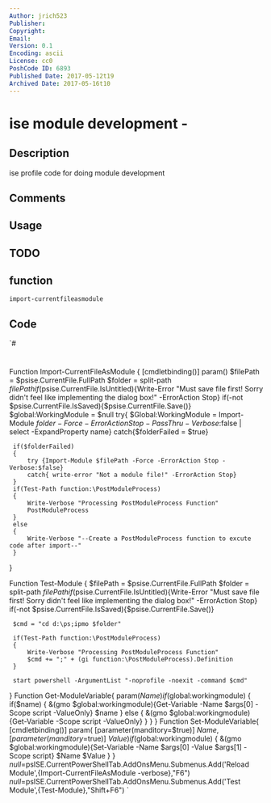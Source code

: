 ```yaml
---
Author: jrich523
Publisher: 
Copyright: 
Email: 
Version: 0.1
Encoding: ascii
License: cc0
PoshCode ID: 6893
Published Date: 2017-05-12t19
Archived Date: 2017-05-16t10
---
```


# ise module development - 

## Description

ise profile code for doing module development

## Comments



## Usage



## TODO



## function

`import-currentfileasmodule`

## Code

`#
 #
   Function Import-CurrentFileAsModule
 {
     [cmdletbinding()]
     param()
     $filePath = $psise.CurrentFile.FullPath
     $folder = split-path $filePath
     if($psise.CurrentFile.IsUntitled){Write-Error "Must save file first! Sorry didn't feel like implementing the dialog box!" -ErrorAction Stop}
     if(-not $psise.CurrentFile.IsSaved){$psise.CurrentFile.Save()}
     $global:WorkingModule = $null
     try{ $Global:WorkingModule = Import-Module $folder -Force -ErrorAction Stop -PassThru -Verbose:$false | select -ExpandProperty name}
     catch{$folderFailed = $true}
     
     if($folderFailed)
     {
         try {Import-Module $filePath -Force -ErrorAction Stop -Verbose:$false}
         catch{ write-error "Not a module file!" -ErrorAction Stop}
     } 
     if(Test-Path function:\PostModuleProcess)
     {
         Write-Verbose "Processing PostModuleProcess Function"
         PostModuleProcess
     }
     else
     {
         Write-Verbose "--Create a PostModuleProcess function to excute code after import--"
     }
 }
 
 Function Test-Module
 {
     $filePath = $psise.CurrentFile.FullPath
     $folder = split-path $filePath
     if($psise.CurrentFile.IsUntitled){Write-Error "Must save file first! Sorry didn't feel like implementing the dialog box!" -ErrorAction Stop}
     if(-not $psise.CurrentFile.IsSaved){$psise.CurrentFile.Save()}
 
     $cmd = "cd d:\ps;ipmo $folder"
 
     if(Test-Path function:\PostModuleProcess)
     {
         Write-Verbose "Processing PostModuleProcess Function"
         $cmd += ";" + (gi function:\PostModuleProcess).Definition
     }
 
     start powershell -ArgumentList "-noprofile -noexit -command $cmd"
 }
 Function Get-ModuleVariable{
 param($Name)
     if($global:workingmodule)
     {
         if($name)
         {
             &(gmo $global:workingmodule){Get-Variable -Name $args[0] -Scope script -ValueOnly} $name
         }
         else
         {
             &(gmo $global:workingmodule){Get-Variable -Scope script -ValueOnly}
         }
     }
 }
 Function Set-ModuleVariable{
 [cmdletbinding()]
 param(
     [parameter(manditory=$true)]
     $Name,
     [parameter(manditory=$true)]
     $Value)
     if($global:workingmodule)
     {
         &(gmo $global:workingmodule){Set-Variable -Name $args[0] -Value $args[1] -Scope script} $Name $Value
     }
 }
 $null=$psISE.CurrentPowerShellTab.AddOnsMenu.Submenus.Add('Reload Module',{Import-CurrentFileAsModule -verbose},"F6")
 $null=$psISE.CurrentPowerShellTab.AddOnsMenu.Submenus.Add('Test Module',{Test-Module},"Shift+F6")
`


